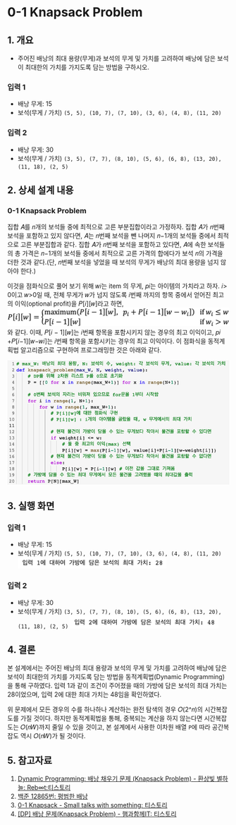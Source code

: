 # 0-1 Knapsack Problem

## 1. 개요

- 주어진 배낭의 최대 용량(무게)과 보석의 무게 및 가치를 고려하여 배낭에 담은 보석이 최대한의 가치를 가지도록 담는 방법을 구하시오.

### 입력 1

- 배낭 무게: 15
- 보석(무게 / 가치)
  `(5, 5), (10, 7), (7, 10), (3, 6), (4, 8), (11, 20)`

### 입력 2

- 배낭 무게: 30
- 보석(무게 / 가치)
  `(3, 5), (7, 7), (8, 10), (5, 6), (6, 8), (13, 20), (11, 18), (2, 5)`

## 2. 상세 설계 내용

### 0-1 Knapsack Problem

집합 𝐴를 𝑛개의 보석들 중에 최적으로 고른 부분집합이라고 가정하자. 집합 𝐴가 𝑛번째 보석을 포함하고 있지 않다면, 𝐴는 𝑛번째 보석을 뺀 나머지 𝑛−1개의 보석들 중에서 최적으로 고른 부분집합과 같다. 집합 𝐴가 𝑛번째 보석을 포함하고 있다면, 𝐴에 속한 보석들의 총 가격은 𝑛−1개의 보석들 중에서 최적으로 고른 가격의 합에다가 보석 𝑛의 가격을 더한 것과 같다.(단, 𝑛번째 보석을 넣었을 때 보석의 무게가 배낭의 최대 용량을 넘지 않아야 한다.)

이것을 점화식으로 풀어 보기 위해 𝑤𝑖는 item 의 무게, 𝑝𝑖는 아이템의 가치라고 하자. 𝑖> 0이고 𝑤>0일 때, 전체 무게가 𝑤가 넘지 않도록 𝑖번째 까지의 항목 중에서 얻어진 최고의 이익(optional profit)을 𝑃[𝑖][𝑤]라고 하면,<br>
![](img/recursive_property.png) <br>
와 같다. 이때, 𝑃[𝑖 − 1][𝑤]는 𝑖번째 항목을 포함시키지 않는 경우의 최고 이익이고,
𝑝𝑖 +𝑃[𝑖−1][𝑤−𝑤𝑖]는 𝑖번째 항목을 포함시키는 경우의 최고 이익이다. 이 점화식을 동적계획법 알고리즘으로 구현하여 프로그래밍한 것은 아래와 같다.

![](img/knapsack_problem.png)

## 3. 실행 화면

### 입력 1

- 배낭 무게: 15
- 보석(무게 / 가치)
  `(5, 5), (10, 7), (7, 10), (3, 6), (4, 8), (11, 20)`
  ![](img/r1.png)

### 입력 2

- 배낭 무게: 30
- 보석(무게 / 가치)
  `(3, 5), (7, 7), (8, 10), (5, 6), (6, 8), (13, 20), (11, 18), (2, 5)`
  ![](img/r2.png)

## 4. 결론

본 설계에서는 주어진 배낭의 최대 용량과 보석의 무게 및 가치를 고려하여 배낭에 담은 보석이 최대한의 가치를 가지도록 담는 방법을 동적계획법(Dynamic Programming)을 통해 구하였다. 입력 1과 같이 조건이 주어졌을 때의 가방에 담은 보석의 최대 가치는 28이었으며, 입력 2에 대한 최대 가치는 48임을 확인하였다.

위 문제에서 모든 경우의 수를 하나하나 계산하는 완전 탐색의 경우 𝑂(2^𝑛)의 시간복잡도를 가질 것이다. 하지만 동적계획법을 통해, 중복되는 계산을 하지 않는다면 시간복잡도는 𝑂(𝑛𝑊)까지 줄일 수 있을 것이고, 본 설계에서 사용한 이차원 배열 `P`에 따라 공간복잡도 역시 𝑂(𝑛𝑊)가 될 것이다.

## 5. 참고자료

1. [Dynamic Programming: 배낭 채우기 문제 (Knapsack Problem) - 환상빛 별하늘: Reb∞t:티스토리](https://gsmesie692.tistory.com/113)
2. [백준 12865번: 평범한 배낭](https://www.acmicpc.net/problem/12865)
3. [0-1 Knapsack - Small talks with something: 티스토리](https://timewizhan.tistory.com/entry/01-Knapsack)
4. [[DP] 배낭 문제(Knapsack Problem) - 햄과함께IT: 티스토리](https://withhamit.tistory.com/481)
